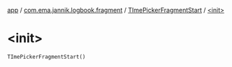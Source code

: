 [app](../../index.md) / [com.ema.jannik.logbook.fragment](../index.md) / [TImePickerFragmentStart](index.md) / [&lt;init&gt;](./-init-.md)

# &lt;init&gt;

`TImePickerFragmentStart()`